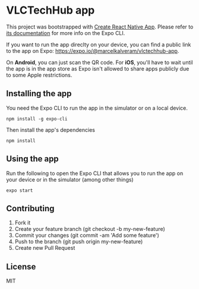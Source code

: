 # VLCTechHub app

This project was bootstrapped with [Create React Native App](https://github.com/react-community/create-react-native-app). Please refer to [its documentation](https://github.com/expo/expo-cli) for more info on the Expo CLI.

If you want to run the app direclty on your device, you can find a public link to the app on Expo: https://expo.io/@marcelkalveram/vlctechhub-app. 

On **Android**, you can just scan the QR code. For **iOS**, you'll have to wait until the app is in the app store as Expo isn't allowed to share apps publicly due to some Apple restrictions.

## Installing the app

You need the Expo CLI to run the app in the simulator or on a local device.

```
npm install -g expo-cli
```

Then install the app's dependencies

```
npm install
```

## Using the app

Run the following to open the Expo CLI that allows you to run the app on your device or in the simulator (among other things)

```
expo start
```

## Contributing

1. Fork it
2. Create your feature branch (git checkout -b my-new-feature)
3. Commit your changes (git commit -am 'Add some feature')
4. Push to the branch (git push origin my-new-feature)
5. Create new Pull Request

## License

MIT
